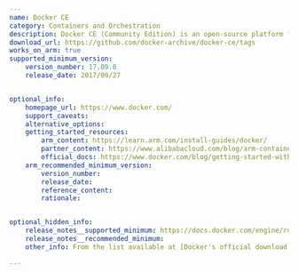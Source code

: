 ```yaml
---
name: Docker CE
category: Containers and Orchestration
description: Docker CE (Community Edition) is an open-source platform for developing, shipping, and running applications in containers.
download_url: https://github.com/docker-archive/docker-ce/tags
works_on_arm: true
supported_minimum_version: 
    version_number: 17.09.0
    release_date: 2017/09/27


optional_info:
    homepage_url: https://www.docker.com/
    support_caveats:
    alternative_options: 
    getting_started_resources:
        arm_content: https://learn.arm.com/install-guides/docker/
        partner_content: https://www.alibabacloud.com/blog/arm-container-applications-accelerating-development-and-testing_595802
        official_docs: https://www.docker.com/blog/getting-started-with-docker-for-arm-on-linux/
    arm_recommended_minimum_version:
        version_number:
        release_date:
        reference_content:
        rationale:


optional_hidden_info:
    release_notes__supported_minimum: https://docs.docker.com/engine/release-notes/17.09/
    release_notes__recommended_minimum:
    other_info: From the list available at [Docker's official download page](https://download.docker.com/linux/static/stable/aarch64/) for ARM64, it is clear that Docker CE 17.09.0 rolled out initial support for ARM64 architecture.

---
```


